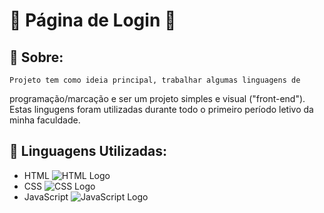 # :large_orange_diamond: Página de Login :large_orange_diamond:
##  :small_orange_diamond: Sobre: 
    Projeto tem como ideia principal, trabalhar algumas linguagens de 
  programação/marcação e ser um projeto simples e visual ("front-end").
    Estas lingugens foram utilizadas durante todo o primeiro período letivo 
  da minha faculdade. 

##  :small_orange_diamond: Linguagens Utilizadas: 
- HTML ![HTML Logo](https://upload.wikimedia.org/wikipedia/commons/thumb/6/61/HTML5_logo_and_wordmark.svg/30px-HTML5_logo_and_wordmark.svg.png)
- CSS ![CSS Logo](https://upload.wikimedia.org/wikipedia/commons/thumb/d/d5/CSS3_logo_and_wordmark.svg/20px-CSS3_logo_and_wordmark.svg.png)
- JavaScript ![JavaScript Logo](https://upload.wikimedia.org/wikipedia/commons/thumb/9/99/Unofficial_JavaScript_logo_2.svg/20px-Unofficial_JavaScript_logo_2.svg.png)